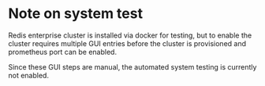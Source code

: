 # Note on system test
Redis enterprise cluster is installed via docker for testing, but to enable the cluster requires multiple GUI entries before the cluster is provisioned and prometheus port can be enabled.

Since these GUI steps are manual, the automated system testing is currently not enabled.